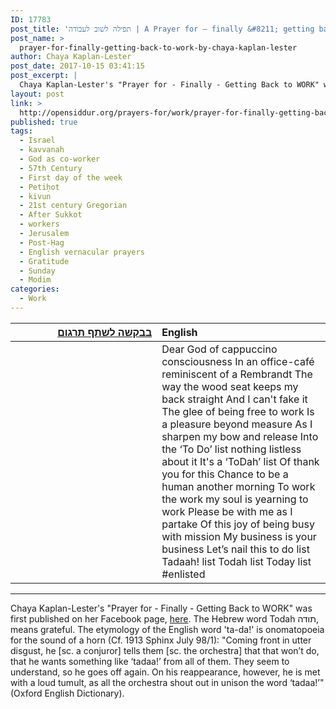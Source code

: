 ```yaml
---
ID: 17783
post_title: 'תפילה לשוב לעבודה | A Prayer for – finally &#8211; getting back to WORK by Chaya Kaplan-Lester'
post_name: >
  prayer-for-finally-getting-back-to-work-by-chaya-kaplan-lester
author: Chaya Kaplan-Lester
post_date: 2017-10-15 03:41:15
post_excerpt: |
  Chaya Kaplan-Lester's "Prayer for - Finally - Getting Back to WORK" was first published on her Facebook page, <a href="https://www.facebook.com/photo.php?fbid=10154967794988302&set=a.10150453681413302.354031.642788301&type=3">here</a>. The Hebrew word Todah תודה, means grateful. The English word 'ta-da!' is an onomatopoetic form of a horn (Cf. 1913 Sphinx July 98/1): "Coming front in utter disgust, he [sc. a conjuror] tells them [sc. the orchestra] that that won’t do, that he wants something like ‘tadaa!’ from all of them. They seem to understand, so he goes off again. On his reappearance, however, he is met with a loud tumult, as all the orchestra shout out in unison the word ‘tadaa!’" (Oxford English Dictionary).
layout: post
link: >
  http://opensiddur.org/prayers-for/work/prayer-for-finally-getting-back-to-work-by-chaya-kaplan-lester/
published: true
tags:
  - Israel
  - kavvanah
  - God as co-worker
  - 57th Century
  - First day of the week
  - Petiḥot
  - kivun
  - 21st century Gregorian
  - After Sukkot
  - workers
  - Jerusalem
  - Post-Ḥag
  - English vernacular prayers
  - Gratitude
  - Sunday
  - Modim
categories:
  - Work
---
```

<table style="margin-left: auto;margin-right: auto;" class="draggable">
<thead><tr><th id="x" style="text-align: right;" lang="he"><a href="http://opensiddur.org/upload/">בבקשה לשתף תרגום</a></th><th style="text-align: left;">English</th></tr></thead>
<tbody>
<tr><td style="vertical-align:top;" width="46%">
<div class="liturgy"><span lang="he">

</span></div>
</td>
 
<td style="vertical-align:top;" width="53%">
<div class="english">
Dear God of cappuccino consciousness
In an office-café reminiscent of a Rembrandt
The way the wood seat keeps my back straight
And I can't fake it
The glee of being free to work
Is a pleasure beyond measure
As I sharpen my bow and release
Into the ‘To Do’ list
nothing listless about it
It's a ‘ToDah’ list
Of thank you for this
Chance to be a human another morning
To work the work my soul is yearning to work
Please be with me as I partake 
Of this joy of being busy with mission
My business is your business
Let’s nail this to do list
Tadaah! list
Todah list
Today list 
#enlisted
</div>
</td></tr>
</tbody></table>

<hr />
Chaya Kaplan-Lester's "Prayer for - Finally - Getting Back to WORK" was first published on her Facebook page, <a href="https://www.facebook.com/photo.php?fbid=10154967794988302&set=a.10150453681413302.354031.642788301&type=3">here</a>. The Hebrew word Todah תודה, means grateful. The etymology of the English word 'ta-da!' is onomatopoeia for the sound of a horn (Cf. 1913 Sphinx July 98/1): "Coming front in utter disgust, he [sc. a conjuror] tells them [sc. the orchestra] that that won’t do, that he wants something like ‘tadaa!’ from all of them. They seem to understand, so he goes off again. On his reappearance, however, he is met with a loud tumult, as all the orchestra shout out in unison the word ‘tadaa!’" (Oxford English Dictionary). 